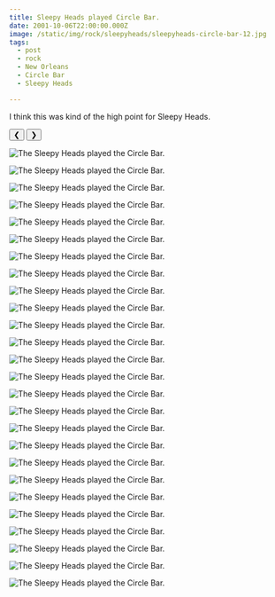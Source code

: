 ```yaml
---
title: Sleepy Heads played Circle Bar.
date: 2001-10-06T22:00:00.000Z
image: /static/img/rock/sleepyheads/sleepyheads-circle-bar-12.jpg
tags:
  - post 
  - rock
  - New Orleans
  - Circle Bar
  - Sleepy Heads

---
```


I think this was kind of the high point for Sleepy Heads.

<div id="viewport">
    <button id="buttonPrevious">&#10094;</button>
    <button id="buttonNext">&#10095;</button>

![The Sleepy Heads played the Circle Bar.](/static/img/rock/sleepyheads/sleepyheads-circle-bar.jpg "The Sleepy Heads played the Circle Bar.")

![The Sleepy Heads played the Circle Bar.](/static/img/rock/sleepyheads/sleepyheads-circle-bar-1.jpg "The Sleepy Heads played the Circle Bar.")

![The Sleepy Heads played the Circle Bar.](/static/img/rock/sleepyheads/sleepyheads-circle-bar-2.jpg "The Sleepy Heads played the Circle Bar.")

![The Sleepy Heads played the Circle Bar.](/static/img/rock/sleepyheads/sleepyheads-circle-bar-3.jpg "The Sleepy Heads played the Circle Bar.")

![The Sleepy Heads played the Circle Bar.](/static/img/rock/sleepyheads/sleepyheads-circle-bar-4.jpg "The Sleepy Heads played the Circle Bar.")

![The Sleepy Heads played the Circle Bar.](/static/img/rock/sleepyheads/sleepyheads-circle-bar-5.jpg "The Sleepy Heads played the Circle Bar.")

![The Sleepy Heads played the Circle Bar.](/static/img/rock/sleepyheads/sleepyheads-circle-bar-6.jpg "The Sleepy Heads played the Circle Bar.")

![The Sleepy Heads played the Circle Bar.](/static/img/rock/sleepyheads/sleepyheads-circle-bar-7.jpg "The Sleepy Heads played the Circle Bar.")

![The Sleepy Heads played the Circle Bar.](/static/img/rock/sleepyheads/sleepyheads-circle-bar-8jpg "The Sleepy Heads played the Circle Bar.")

![The Sleepy Heads played the Circle Bar.](/static/img/rock/sleepyheads/sleepyheads-circle-bar-9.jpg "The Sleepy Heads played the Circle Bar.")

![The Sleepy Heads played the Circle Bar.](/static/img/rock/sleepyheads/sleepyheads-circle-bar-10.jpg "The Sleepy Heads played the Circle Bar.")

![The Sleepy Heads played the Circle Bar.](/static/img/rock/sleepyheads/sleepyheads-circle-bar-11.jpg "The Sleepy Heads played the Circle Bar.")

![The Sleepy Heads played the Circle Bar.](/static/img/rock/sleepyheads/sleepyheads-circle-bar-12.jpg "The Sleepy Heads played the Circle Bar.")

![The Sleepy Heads played the Circle Bar.](/static/img/rock/sleepyheads/sleepyheads-circle-bar-13.jpg "The Sleepy Heads played the Circle Bar.")

![The Sleepy Heads played the Circle Bar.](/static/img/rock/sleepyheads/sleepyheads-circle-bar-14.jpg "The Sleepy Heads played the Circle Bar.")

![The Sleepy Heads played the Circle Bar.](/static/img/rock/sleepyheads/sleepyheads-circle-bar-15.jpg "The Sleepy Heads played the Circle Bar.")

![The Sleepy Heads played the Circle Bar.](/static/img/rock/sleepyheads/sleepyheads-circle-bar-16.jpg "The Sleepy Heads played the Circle Bar.")

![The Sleepy Heads played the Circle Bar.](/static/img/rock/sleepyheads/sleepyheads-circle-bar-17.jpg "The Sleepy Heads played the Circle Bar.")

![The Sleepy Heads played the Circle Bar.](/static/img/rock/sleepyheads/sleepyheads-circle-bar-18.jpg "The Sleepy Heads played the Circle Bar.")

![The Sleepy Heads played the Circle Bar.](/static/img/rock/sleepyheads/sleepyheads-circle-bar-19.jpg "The Sleepy Heads played the Circle Bar.")

![The Sleepy Heads played the Circle Bar.](/static/img/rock/sleepyheads/sleepyheads-circle-bar-20.jpg "The Sleepy Heads played the Circle Bar.")

![The Sleepy Heads played the Circle Bar.](/static/img/rock/sleepyheads/sleepyheads-circle-bar-21.jpg "The Sleepy Heads played the Circle Bar.")

![The Sleepy Heads played the Circle Bar.](/static/img/rock/sleepyheads/sleepyheads-circle-bar-22.jpg "The Sleepy Heads played the Circle Bar.")

![The Sleepy Heads played the Circle Bar.](/static/img/rock/sleepyheads/sleepyheads-circle-bar-23.jpg "The Sleepy Heads played the Circle Bar.")

![The Sleepy Heads played the Circle Bar.](/static/img/rock/sleepyheads/sleepyheads-dancers.jpg "The Sleepy Heads played the Circle Bar.")

![The Sleepy Heads played the Circle Bar.](/static/img/rock/sleepyheads/sleepyheads-sarah.jpg "The Sleepy Heads played the Circle Bar.")


</div>
<div id="caption"></div>